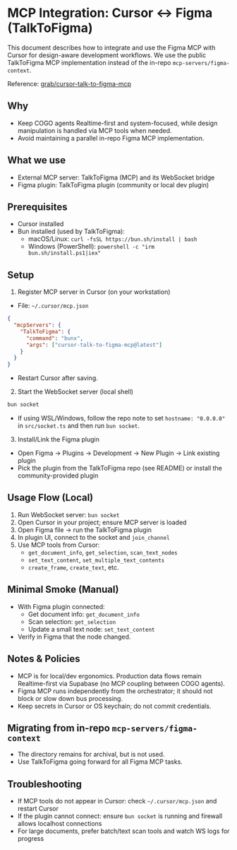 # MCP Integration: Cursor ↔ Figma (TalkToFigma)

This document describes how to integrate and use the Figma MCP with Cursor for design-aware development workflows. We use the public TalkToFigma MCP implementation instead of the in-repo `mcp-servers/figma-context`.

Reference: [grab/cursor-talk-to-figma-mcp](https://github.com/grab/cursor-talk-to-figma-mcp?tab=readme-ov-file)

## Why
- Keep COGO agents Realtime-first and system-focused, while design manipulation is handled via MCP tools when needed.
- Avoid maintaining a parallel in-repo Figma MCP implementation.

## What we use
- External MCP server: TalkToFigma (MCP) and its WebSocket bridge
- Figma plugin: TalkToFigma plugin (community or local dev plugin)

## Prerequisites
- Cursor installed
- Bun installed (used by TalkToFigma):
  - macOS/Linux: `curl -fsSL https://bun.sh/install | bash`
  - Windows (PowerShell): `powershell -c "irm bun.sh/install.ps1|iex"`

## Setup
1) Register MCP server in Cursor (on your workstation)
- File: `~/.cursor/mcp.json`
```json
{
  "mcpServers": {
    "TalkToFigma": {
      "command": "bunx",
      "args": ["cursor-talk-to-figma-mcp@latest"]
    }
  }
}
```
- Restart Cursor after saving.

2) Start the WebSocket server (local shell)
```bash
bun socket
```
- If using WSL/Windows, follow the repo note to set `hostname: "0.0.0.0"` in `src/socket.ts` and then run `bun socket`.

3) Install/Link the Figma plugin
- Open Figma → Plugins → Development → New Plugin → Link existing plugin
- Pick the plugin from the TalkToFigma repo (see README) or install the community-provided plugin

## Usage Flow (Local)
1) Run WebSocket server: `bun socket`
2) Open Cursor in your project; ensure MCP server is loaded
3) Open Figma file → run the TalkToFigma plugin
4) In plugin UI, connect to the socket and `join_channel`
5) Use MCP tools from Cursor:
   - `get_document_info`, `get_selection`, `scan_text_nodes`
   - `set_text_content`, `set_multiple_text_contents`
   - `create_frame`, `create_text`, etc.

## Minimal Smoke (Manual)
- With Figma plugin connected:
  - Get document info: `get_document_info`
  - Scan selection: `get_selection`
  - Update a small text node: `set_text_content`
- Verify in Figma that the node changed.

## Notes & Policies
- MCP is for local/dev ergonomics. Production data flows remain Realtime-first via Supabase (no MCP coupling between COGO agents).
- Figma MCP runs independently from the orchestrator; it should not block or slow down bus processing.
- Keep secrets in Cursor or OS keychain; do not commit credentials.

## Migrating from in-repo `mcp-servers/figma-context`
- The directory remains for archival, but is not used.
- Use TalkToFigma going forward for all Figma MCP tasks.

## Troubleshooting
- If MCP tools do not appear in Cursor: check `~/.cursor/mcp.json` and restart Cursor
- If the plugin cannot connect: ensure `bun socket` is running and firewall allows localhost connections
- For large documents, prefer batch/text scan tools and watch WS logs for progress
